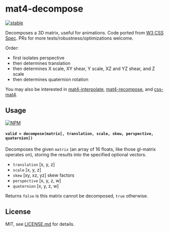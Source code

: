 # mat4-decompose

[![stable](http://badges.github.io/stability-badges/dist/stable.svg)](http://github.com/badges/stability-badges)

Decomposes a 3D matrix, useful for animations. Code ported from [W3 CSS Spec](http://www.w3.org/TR/css3-transforms/#decomposing-a-3d-matrix). PRs for more tests/robustness/optimizations welcome. 

Order:

- first isolates perspective
- then determines translation
- then determines X scale, XY shear, Y scale, XZ and YZ shear, and Z scale
- then determines quaternion rotation

You may also be interested in [mat4-interpolate](https://www.npmjs.com/package/mat4-interpolate), [mat4-recompose](https://www.npmjs.com/package/mat4-recompose), and [css-mat4](https://www.npmjs.com/package/css-mat4).

## Usage

[![NPM](https://nodei.co/npm/mat4-decompose.png)](https://nodei.co/npm/mat4-decompose/)

#### `valid = decompose(matrix[, translation, scale, skew, perspective, quaternion])`

Decomposes the given `matrix` (an array of 16 floats, like those gl-matrix operates on), storing the results into the specified optional vectors.

- `translation` [x, y, z]
- `scale` [x, y, z]
- `skew` [xy, xz, yz] skew factors
- `perspective` [x, y, z, w]
- `quaternion` [x, y, z, w]

Returns `false` is this matrix cannot be decomposed, `true` otherwise.

## License

MIT, see [LICENSE.md](http://github.com/mattdesl/mat4-decompose/blob/master/LICENSE.md) for details.
